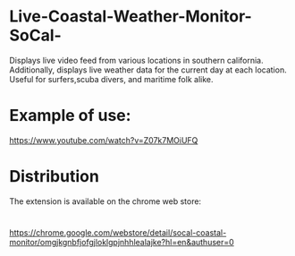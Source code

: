 # Live-Coastal-Weather-Monitor-SoCal-
Displays live video feed from various locations in southern california. Additionally, displays live weather data for the current day at each location. Useful for surfers,scuba divers, and maritime folk alike.

# Example of use:
https://www.youtube.com/watch?v=Z07k7MOiUFQ

# Distribution
The extension is available on the chrome web store:
#
https://chrome.google.com/webstore/detail/socal-coastal-monitor/omgjkgnbfjofgjloklgpjnhhlealajke?hl=en&authuser=0
